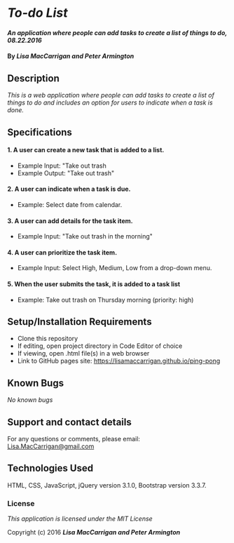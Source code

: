 # _To-do List_

#### _An application where people can add tasks to create a list of things to do, 08.22.2016_

#### By _**Lisa MacCarrigan and Peter Armington**_

## Description

_This is a web application where people can add tasks to create a list of things to do and includes an option for users to indicate when a task is done._

## Specifications

#### 1. A user can create a new task that is added to a list.

* Example Input: "Take out trash
* Example Output: "Take out trash"

#### 2. A user can indicate when a task is due.

* Example: Select date from calendar.

#### 3. A user can add details for the task item.

* Example Input: "Take out trash in the morning"

#### 4. A user can prioritize the task item.

* Example Input: Select High, Medium, Low from a drop-down menu.

#### 5. When the user submits the task, it is added to a task list

* Example: Take out trash on Thursday morning (priority: high)

## Setup/Installation Requirements

* Clone this repository
* If editing, open project directory in Code Editor of choice
* If viewing, open .html file(s) in a web browser
* Link to GitHub pages site: https://lisamaccarrigan.github.io/ping-pong

## Known Bugs

_No known bugs_

## Support and contact details

For any questions or comments, please email: Lisa.MacCarrigan@gmail.com

## Technologies Used

HTML, CSS, JavaScript, jQuery version 3.1.0, Bootstrap version 3.3.7.

### License

*This application is licensed under the MIT License*

Copyright (c) 2016 **_Lisa MacCarrigan and Peter Armington_**
